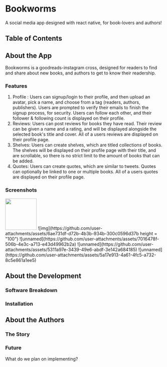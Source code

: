 # Bookworms
A social media app designed with react native, for book-lovers and authors!

## Table of Contents

## About the App
Bookworms is a goodreads-instagram cross, designed for readers to find and share about new books, and authors to get to know their readership. 

### Features
1. Profile : Users can signup/login to their profile, and then upload an avatar, pick a name, and choose from a tag (readers, authors, publishers). Users are prompted to verify their emails to finish the signup process, for security. Users can follow each other, and their follower & following count is displayed on their profile. 
2. Reviews: Users can post reviews for books they have read. Their review can be given a name and a rating, and will be displayed alongside the selected book's title and cover. All of a users reviews are displayed on their profile page. 
3. Shelves: Users can create shelves, which are titled collections of books. The shelves will be displayed on their profile page with their title, and are scrollable, so there is no strict limit to the amount of books that can be added.
4. Quotes: Users can create quotes, which are similar to tweets. Quotes can optionally be linked to one or multiple books. All of a users quotes are displayed on their profile page. 

### Screenshots
<img src="https://github.com/user-attachments/assets/6ae731df-d72b-4b3b-934b-300c0596d37b" height="100">
![img](https://github.com/user-attachments/assets/6ae731df-d72b-4b3b-934b-300c0596d37b height = "100")
![unnamed](https://github.com/user-attachments/assets/7016478f-506b-4e3c-a713-e43d49962b2a)
![unnamed](https://github.com/user-attachments/assets/5311a97e-3439-49e6-abdf-3e142a684185)
![unnamed](https://github.com/user-attachments/assets/5a17e913-4a61-4fc5-a732-8c5e861a1ee5)

## About the Development

### Software Breakdown

### Installation

## About the Authors

### The Story

### Future 
What do we plan on implementing?
